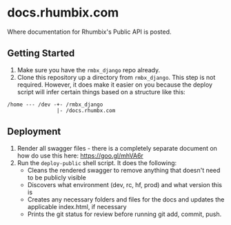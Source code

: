 # docs.rhumbix.com

Where documentation for Rhumbix's Public API is posted.

## Getting Started

1) Make sure you have the `rmbx_django` repo already.
2) Clone this repository up a directory from `rmbx_django`. This step is not required. However, it does make it easier on you because the deploy script will infer certain things based on a structure like this:
```
/home --- /dev -+- /rmbx_django
                |- /docs.rhumbx.com
```

## Deployment

1) Render all swagger files - there is a completely separate document on how do use this here: https://goo.gl/mhVA6r
2) Run the `deploy-public` shell script. It does the following:
   * Cleans the rendered swagger to remove anything that doesn't need to be publicly visible
   * Discovers what environment (dev, rc, hf, prod) and what version this is
   * Creates any necessary folders and files for the docs and updates the applicable index.html, if necessary
   * Prints the git status for review before running git add, commit, push.